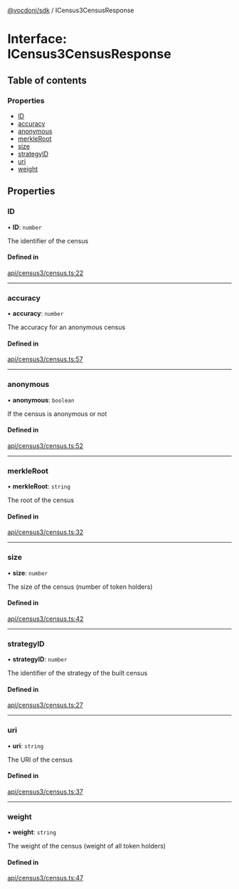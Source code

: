 [@vocdoni/sdk](/sdk) / ICensus3CensusResponse

# Interface: ICensus3CensusResponse

## Table of contents

### Properties

- [ID](ICensus3CensusResponse#id)
- [accuracy](ICensus3CensusResponse#accuracy)
- [anonymous](ICensus3CensusResponse#anonymous)
- [merkleRoot](ICensus3CensusResponse#merkleroot)
- [size](ICensus3CensusResponse#size)
- [strategyID](ICensus3CensusResponse#strategyid)
- [uri](ICensus3CensusResponse#uri)
- [weight](ICensus3CensusResponse#weight)

## Properties

### ID

• **ID**: `number`

The identifier of the census

#### Defined in

[api/census3/census.ts:22](https://github.com/vocdoni/vocdoni-sdk/blob/9c64446/src/api/census3/census.ts#L22)

___

### accuracy

• **accuracy**: `number`

The accuracy for an anonymous census

#### Defined in

[api/census3/census.ts:57](https://github.com/vocdoni/vocdoni-sdk/blob/9c64446/src/api/census3/census.ts#L57)

___

### anonymous

• **anonymous**: `boolean`

If the census is anonymous or not

#### Defined in

[api/census3/census.ts:52](https://github.com/vocdoni/vocdoni-sdk/blob/9c64446/src/api/census3/census.ts#L52)

___

### merkleRoot

• **merkleRoot**: `string`

The root of the census

#### Defined in

[api/census3/census.ts:32](https://github.com/vocdoni/vocdoni-sdk/blob/9c64446/src/api/census3/census.ts#L32)

___

### size

• **size**: `number`

The size of the census (number of token holders)

#### Defined in

[api/census3/census.ts:42](https://github.com/vocdoni/vocdoni-sdk/blob/9c64446/src/api/census3/census.ts#L42)

___

### strategyID

• **strategyID**: `number`

The identifier of the strategy of the built census

#### Defined in

[api/census3/census.ts:27](https://github.com/vocdoni/vocdoni-sdk/blob/9c64446/src/api/census3/census.ts#L27)

___

### uri

• **uri**: `string`

The URI of the census

#### Defined in

[api/census3/census.ts:37](https://github.com/vocdoni/vocdoni-sdk/blob/9c64446/src/api/census3/census.ts#L37)

___

### weight

• **weight**: `string`

The weight of the census (weight of all token holders)

#### Defined in

[api/census3/census.ts:47](https://github.com/vocdoni/vocdoni-sdk/blob/9c64446/src/api/census3/census.ts#L47)
